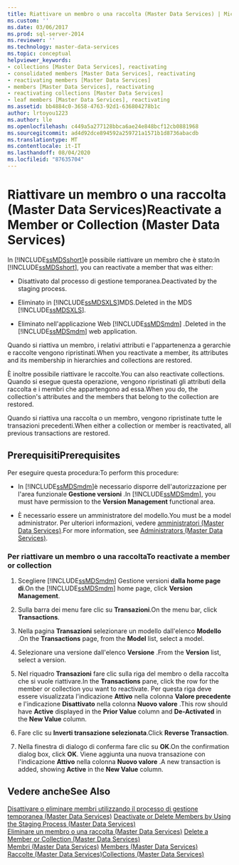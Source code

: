```yaml
---
title: Riattivare un membro o una raccolta (Master Data Services) | Microsoft Docs
ms.custom: ''
ms.date: 03/06/2017
ms.prod: sql-server-2014
ms.reviewer: ''
ms.technology: master-data-services
ms.topic: conceptual
helpviewer_keywords:
- collections [Master Data Services], reactivating
- consolidated members [Master Data Services], reactivating
- reactivating members [Master Data Services]
- members [Master Data Services], reactivating
- reactivating collections [Master Data Services]
- leaf members [Master Data Services], reactivating
ms.assetid: bb4884c0-3658-4763-92d1-636804278b1c
author: lrtoyou1223
ms.author: lle
ms.openlocfilehash: c449a5a277128bbca6ae24e848bcf12cb0881968
ms.sourcegitcommit: ad4d92dce894592a259721a1571b1d8736abacdb
ms.translationtype: MT
ms.contentlocale: it-IT
ms.lasthandoff: 08/04/2020
ms.locfileid: "87635704"
---
```

# <a name="reactivate-a-member-or-collection-master-data-services"></a><span data-ttu-id="57b00-102">Riattivare un membro o una raccolta (Master Data Services)</span><span class="sxs-lookup"><span data-stu-id="57b00-102">Reactivate a Member or Collection (Master Data Services)</span></span>
  <span data-ttu-id="57b00-103">In [!INCLUDE[ssMDSshort](../includes/ssmdsshort-md.md)]è possibile riattivare un membro che è stato:</span><span class="sxs-lookup"><span data-stu-id="57b00-103">In [!INCLUDE[ssMDSshort](../includes/ssmdsshort-md.md)], you can reactivate a member that was either:</span></span>  
  
-   <span data-ttu-id="57b00-104">Disattivato dal processo di gestione temporanea.</span><span class="sxs-lookup"><span data-stu-id="57b00-104">Deactivated by the staging process.</span></span>  
  
-   <span data-ttu-id="57b00-105">Eliminato in [!INCLUDE[ssMDSXLS](../includes/ssmdsxls-md.md)]MDS.</span><span class="sxs-lookup"><span data-stu-id="57b00-105">Deleted in the MDS [!INCLUDE[ssMDSXLS](../includes/ssmdsxls-md.md)].</span></span>  
  
-   <span data-ttu-id="57b00-106">Eliminato nell'applicazione Web [!INCLUDE[ssMDSmdm](../includes/ssmdsmdm-md.md)] .</span><span class="sxs-lookup"><span data-stu-id="57b00-106">Deleted in the [!INCLUDE[ssMDSmdm](../includes/ssmdsmdm-md.md)] web application.</span></span>  
  
 <span data-ttu-id="57b00-107">Quando si riattiva un membro, i relativi attributi e l'appartenenza a gerarchie e raccolte vengono ripristinati.</span><span class="sxs-lookup"><span data-stu-id="57b00-107">When you reactivate a member, its attributes and its membership in hierarchies and collections are restored.</span></span>  
  
 <span data-ttu-id="57b00-108">È inoltre possibile riattivare le raccolte.</span><span class="sxs-lookup"><span data-stu-id="57b00-108">You can also reactivate collections.</span></span> <span data-ttu-id="57b00-109">Quando si esegue questa operazione, vengono ripristinati gli attributi della raccolta e i membri che appartengono ad essa.</span><span class="sxs-lookup"><span data-stu-id="57b00-109">When you do, the collection's attributes and the members that belong to the collection are restored.</span></span>  
  
 <span data-ttu-id="57b00-110">Quando si riattiva una raccolta o un membro, vengono ripristinate tutte le transazioni precedenti.</span><span class="sxs-lookup"><span data-stu-id="57b00-110">When either a collection or member is reactivated, all previous transactions are restored.</span></span>  
  
## <a name="prerequisites"></a><span data-ttu-id="57b00-111">Prerequisiti</span><span class="sxs-lookup"><span data-stu-id="57b00-111">Prerequisites</span></span>  
 <span data-ttu-id="57b00-112">Per eseguire questa procedura:</span><span class="sxs-lookup"><span data-stu-id="57b00-112">To perform this procedure:</span></span>  
  
-   <span data-ttu-id="57b00-113">In [!INCLUDE[ssMDSmdm](../includes/ssmdsmdm-md.md)]è necessario disporre dell'autorizzazione per l'area funzionale **Gestione versioni** .</span><span class="sxs-lookup"><span data-stu-id="57b00-113">In [!INCLUDE[ssMDSmdm](../includes/ssmdsmdm-md.md)], you must have permission to the **Version Management** functional area.</span></span>  
  
-   <span data-ttu-id="57b00-114">È necessario essere un amministratore del modello.</span><span class="sxs-lookup"><span data-stu-id="57b00-114">You must be a model administrator.</span></span> <span data-ttu-id="57b00-115">Per ulteriori informazioni, vedere [amministratori &#40;Master Data Services&#41;](administrators-master-data-services.md).</span><span class="sxs-lookup"><span data-stu-id="57b00-115">For more information, see [Administrators &#40;Master Data Services&#41;](administrators-master-data-services.md).</span></span>  
  
### <a name="to-reactivate-a-member-or-collection"></a><span data-ttu-id="57b00-116">Per riattivare un membro o una raccolta</span><span class="sxs-lookup"><span data-stu-id="57b00-116">To reactivate a member or collection</span></span>  
  
1.  <span data-ttu-id="57b00-117">Scegliere [!INCLUDE[ssMDSmdm](../includes/ssmdsmdm-md.md)] Gestione versioni **dalla home page di**.</span><span class="sxs-lookup"><span data-stu-id="57b00-117">On the [!INCLUDE[ssMDSmdm](../includes/ssmdsmdm-md.md)] home page, click **Version Management**.</span></span>  
  
2.  <span data-ttu-id="57b00-118">Sulla barra dei menu fare clic su **Transazioni**.</span><span class="sxs-lookup"><span data-stu-id="57b00-118">On the menu bar, click **Transactions**.</span></span>  
  
3.  <span data-ttu-id="57b00-119">Nella pagina **Transazioni** selezionare un modello dall'elenco **Modello** .</span><span class="sxs-lookup"><span data-stu-id="57b00-119">On the **Transactions** page, from the **Model** list, select a model.</span></span>  
  
4.  <span data-ttu-id="57b00-120">Selezionare una versione dall'elenco **Versione** .</span><span class="sxs-lookup"><span data-stu-id="57b00-120">From the **Version** list, select a version.</span></span>  
  
5.  <span data-ttu-id="57b00-121">Nel riquadro **Transazioni** fare clic sulla riga del membro o della raccolta che si vuole riattivare.</span><span class="sxs-lookup"><span data-stu-id="57b00-121">In the **Transactions** pane, click the row for the member or collection you want to reactivate.</span></span> <span data-ttu-id="57b00-122">Per questa riga deve essere visualizzata l'indicazione **Attivo** nella colonna **Valore precedente** e l'indicazione **Disattivato** nella colonna **Nuovo valore** .</span><span class="sxs-lookup"><span data-stu-id="57b00-122">This row should have **Active** displayed in the **Prior Value** column and **De-Activated** in the **New Value** column.</span></span>  
  
6.  <span data-ttu-id="57b00-123">Fare clic su **Inverti transazione selezionata**.</span><span class="sxs-lookup"><span data-stu-id="57b00-123">Click **Reverse Transaction**.</span></span>  
  
7.  <span data-ttu-id="57b00-124">Nella finestra di dialogo di conferma fare clic su **OK**.</span><span class="sxs-lookup"><span data-stu-id="57b00-124">On the confirmation dialog box, click **OK**.</span></span> <span data-ttu-id="57b00-125">Viene aggiunta una nuova transazione con l'indicazione **Attivo** nella colonna **Nuovo valore** .</span><span class="sxs-lookup"><span data-stu-id="57b00-125">A new transaction is added, showing **Active** in the **New Value** column.</span></span>  
  
## <a name="see-also"></a><span data-ttu-id="57b00-126">Vedere anche</span><span class="sxs-lookup"><span data-stu-id="57b00-126">See Also</span></span>  
 <span data-ttu-id="57b00-127">[Disattivare o eliminare membri utilizzando il processo di gestione temporanea &#40;Master Data Services&#41;](add-update-and-delete-data-master-data-services.md) </span><span class="sxs-lookup"><span data-stu-id="57b00-127">[Deactivate or Delete Members by Using the Staging Process &#40;Master Data Services&#41;](add-update-and-delete-data-master-data-services.md) </span></span>  
 <span data-ttu-id="57b00-128">[Eliminare un membro o una raccolta &#40;Master Data Services&#41;](../../2014/master-data-services/delete-a-member-or-collection-master-data-services.md) </span><span class="sxs-lookup"><span data-stu-id="57b00-128">[Delete a Member or Collection &#40;Master Data Services&#41;](../../2014/master-data-services/delete-a-member-or-collection-master-data-services.md) </span></span>  
 <span data-ttu-id="57b00-129">[Membri &#40;Master Data Services&#41;](../../2014/master-data-services/members-master-data-services.md) </span><span class="sxs-lookup"><span data-stu-id="57b00-129">[Members &#40;Master Data Services&#41;](../../2014/master-data-services/members-master-data-services.md) </span></span>  
 [<span data-ttu-id="57b00-130">Raccolte &#40;Master Data Services&#41;</span><span class="sxs-lookup"><span data-stu-id="57b00-130">Collections &#40;Master Data Services&#41;</span></span>](../../2014/master-data-services/collections-master-data-services.md)  
  
  
